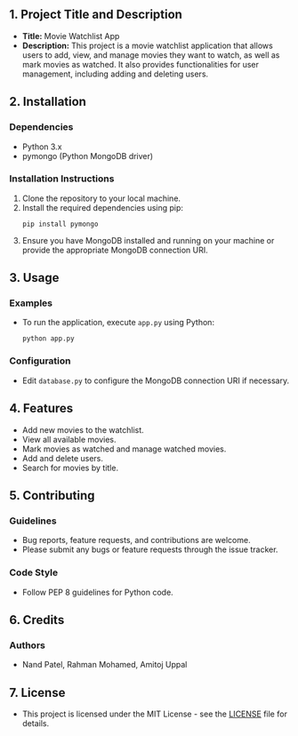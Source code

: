 ## 1. Project Title and Description

- **Title:** Movie Watchlist App
- **Description:** This project is a movie watchlist application that allows users to add, view, and manage movies they want to watch, as well as mark movies as watched. It also provides functionalities for user management, including adding and deleting users.

## 2. Installation

### Dependencies
- Python 3.x
- pymongo (Python MongoDB driver)

### Installation Instructions
1. Clone the repository to your local machine.
2. Install the required dependencies using pip:
    ```
    pip install pymongo
    ```
3. Ensure you have MongoDB installed and running on your machine or provide the appropriate MongoDB connection URI.

## 3. Usage

### Examples
- To run the application, execute `app.py` using Python:
    ```
    python app.py
    ```

### Configuration
- Edit `database.py` to configure the MongoDB connection URI if necessary.

## 4. Features

- Add new movies to the watchlist.
- View all available movies.
- Mark movies as watched and manage watched movies.
- Add and delete users.
- Search for movies by title.

## 5. Contributing

### Guidelines
- Bug reports, feature requests, and contributions are welcome.
- Please submit any bugs or feature requests through the issue tracker.

### Code Style
- Follow PEP 8 guidelines for Python code.

## 6. Credits

### Authors
- Nand Patel, Rahman Mohamed, Amitoj Uppal

## 7. License

- This project is licensed under the MIT License - see the [LICENSE](https://en.wikipedia.org/wiki/MIT_License) file for details.
